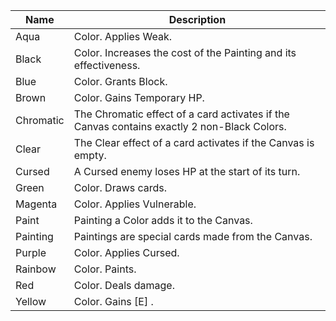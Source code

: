 | Name | Description |
| ---- | ----------- |
| Aqua | Color. Applies Weak. |
| Black | Color. Increases the cost of the Painting and its effectiveness. |
| Blue | Color. Grants Block. |
| Brown | Color. Gains Temporary HP. |
| Chromatic | The Chromatic effect of a card activates if the Canvas contains exactly 2 non-Black Colors. |
| Clear | The Clear effect of a card activates if the Canvas is empty. |
| Cursed | A Cursed enemy loses HP at the start of its turn. |
| Green | Color. Draws cards. |
| Magenta | Color. Applies Vulnerable. |
| Paint | Painting a Color adds it to the Canvas. |
| Painting | Paintings are special cards made from the Canvas. |
| Purple | Color. Applies Cursed. |
| Rainbow | Color. Paints. |
| Red | Color. Deals damage. |
| Yellow | Color. Gains [E] . |
